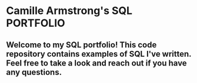 # Camille Armstrong's SQL PORTFOLIO

## Welcome to my SQL portfolio! This code repository contains examples of SQL I've written. Feel free to take a look and reach out if you have any questions.
